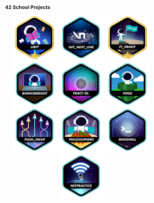 ### 42 School Projects
<div align="center">

<a href="https://github.com/h-beeen/42cursus/tree/master/libft"><img src="https://github.com/h-beeen/42cursus/blob/master/srcs/libftm.png"></a>
<a href="https://github.com/h-beeen/42cursus/tree/master/get_next_line"><img src="https://github.com/h-beeen/42cursus/blob/master/srcs/get_next_linee.png"></a>
<a href="https://github.com/h-beeen/42cursus/tree/master/ft_printf"><img src="https://github.com/h-beeen/42cursus/blob/master/srcs/ft_printfm.png"></a>
<a href="https://github.com/h-beeen/42cursus/tree/master/Born2beroot"><img src="https://github.com/h-beeen/42cursus/blob/master/srcs/born2beroote.png"></a>
<a href="https://github.com/h-beeen/42cursus/tree/master/fract-ol"><img src="https://github.com/h-beeen/42cursus/blob/master/srcs/fract-ole.png"></a>
<a href="https://github.com/h-beeen/42cursus/tree/master/pipex"><img src="https://github.com/h-beeen/42cursus/blob/master/srcs/pipexe.png"></a>
<a href="https://github.com/h-beeen/42cursus/tree/master/push_swap"><img src="https://github.com/h-beeen/42cursus/blob/master/srcs/push_swape.png"></a>
<a href="https://github.com/h-beeen/42cursus/tree/master/philosophers"><img src="https://github.com/h-beeen/42cursus/blob/master/srcs/philosopherse.png"></a>
<a href="https://github.com/h-beeen/42cursus/tree/master/minishell"><img src="https://github.com/h-beeen/42cursus/blob/master/srcs/minishelle.png"></a>
<a href="https://github.com/h-beeen/42cursus/tree/master/net_practice"><img src="https://github.com/h-beeen/42cursus/blob/master/srcs/netpracticee.png"></a>